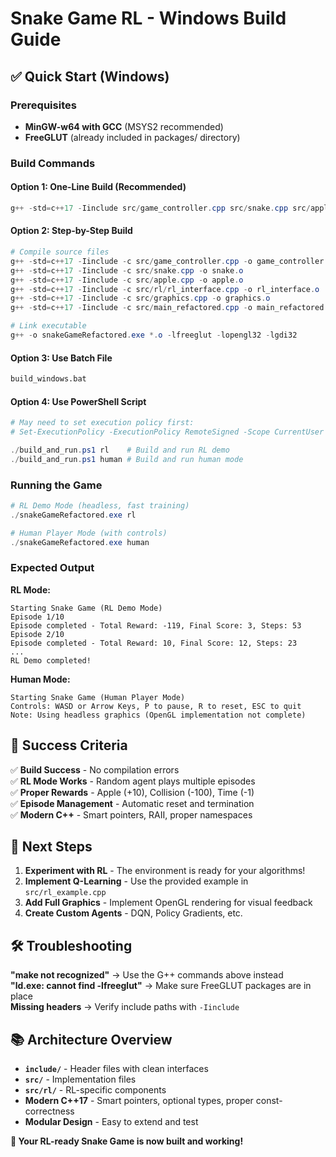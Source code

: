 # Snake Game RL - Windows Build Guide

## ✅ Quick Start (Windows)

### Prerequisites
- **MinGW-w64 with GCC** (MSYS2 recommended)
- **FreeGLUT** (already included in packages/ directory)

### Build Commands

#### Option 1: One-Line Build (Recommended)
```powershell
g++ -std=c++17 -Iinclude src/game_controller.cpp src/snake.cpp src/apple.cpp src/rl/rl_interface.cpp src/graphics.cpp src/main_refactored.cpp -o snakeGameRefactored.exe -lfreeglut -lopengl32 -lgdi32
```

#### Option 2: Step-by-Step Build
```powershell
# Compile source files
g++ -std=c++17 -Iinclude -c src/game_controller.cpp -o game_controller.o
g++ -std=c++17 -Iinclude -c src/snake.cpp -o snake.o
g++ -std=c++17 -Iinclude -c src/apple.cpp -o apple.o
g++ -std=c++17 -Iinclude -c src/rl/rl_interface.cpp -o rl_interface.o
g++ -std=c++17 -Iinclude -c src/graphics.cpp -o graphics.o
g++ -std=c++17 -Iinclude -c src/main_refactored.cpp -o main_refactored.o

# Link executable
g++ -o snakeGameRefactored.exe *.o -lfreeglut -lopengl32 -lgdi32
```

#### Option 3: Use Batch File
```cmd
build_windows.bat
```

#### Option 4: Use PowerShell Script
```powershell
# May need to set execution policy first:
# Set-ExecutionPolicy -ExecutionPolicy RemoteSigned -Scope CurrentUser

./build_and_run.ps1 rl    # Build and run RL demo
./build_and_run.ps1 human # Build and run human mode
```

### Running the Game

```powershell
# RL Demo Mode (headless, fast training)
./snakeGameRefactored.exe rl

# Human Player Mode (with controls)
./snakeGameRefactored.exe human
```

### Expected Output

**RL Mode:**
```
Starting Snake Game (RL Demo Mode)
Episode 1/10
Episode completed - Total Reward: -119, Final Score: 3, Steps: 53
Episode 2/10
Episode completed - Total Reward: 10, Final Score: 12, Steps: 23
...
RL Demo completed!
```

**Human Mode:**
```
Starting Snake Game (Human Player Mode)
Controls: WASD or Arrow Keys, P to pause, R to reset, ESC to quit
Note: Using headless graphics (OpenGL implementation not complete)
```

## 🎯 Success Criteria

✅ **Build Success** - No compilation errors  
✅ **RL Mode Works** - Random agent plays multiple episodes  
✅ **Proper Rewards** - Apple (+10), Collision (-100), Time (-1)  
✅ **Episode Management** - Automatic reset and termination  
✅ **Modern C++** - Smart pointers, RAII, proper namespaces  

## 🚀 Next Steps

1. **Experiment with RL** - The environment is ready for your algorithms!
2. **Implement Q-Learning** - Use the provided example in `src/rl_example.cpp`
3. **Add Full Graphics** - Implement OpenGL rendering for visual feedback
4. **Create Custom Agents** - DQN, Policy Gradients, etc.

## 🛠️ Troubleshooting

**"make not recognized"** → Use the G++ commands above instead  
**"ld.exe: cannot find -lfreeglut"** → Make sure FreeGLUT packages are in place  
**Missing headers** → Verify include paths with `-Iinclude`  

## 📚 Architecture Overview

- **`include/`** - Header files with clean interfaces
- **`src/`** - Implementation files
- **`src/rl/`** - RL-specific components
- **Modern C++17** - Smart pointers, optional types, proper const-correctness
- **Modular Design** - Easy to extend and test

**🎉 Your RL-ready Snake Game is now built and working!**
